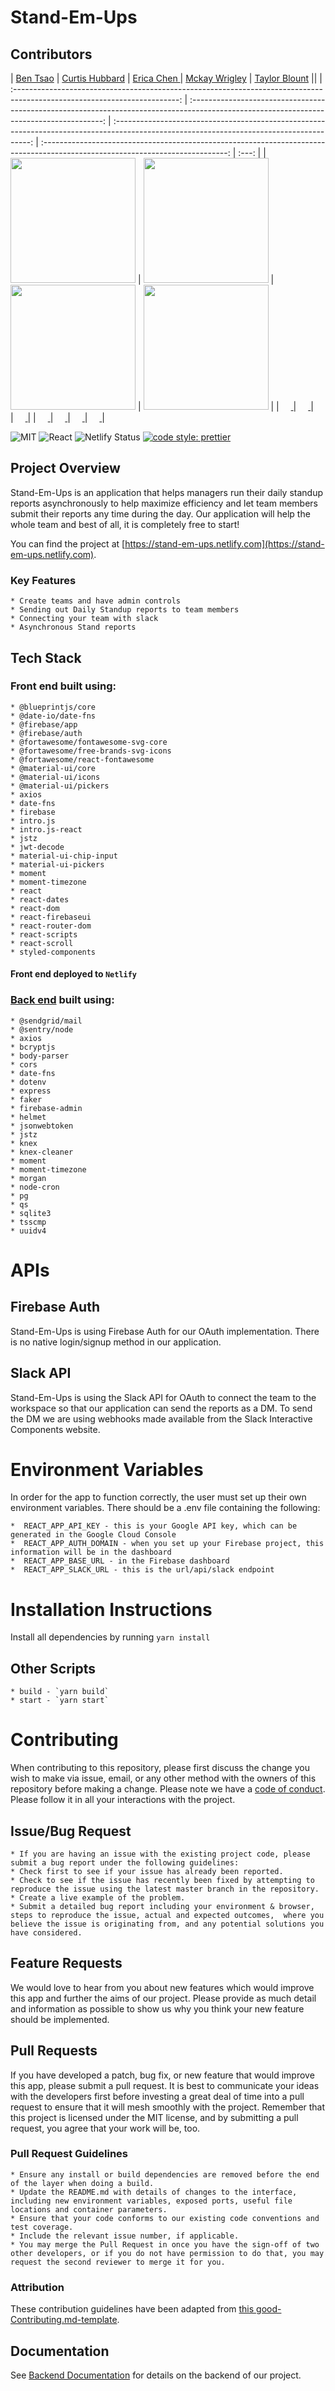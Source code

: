 # Stand-Em-Ups
## Contributors

|                                         [Ben Tsao](https://github.com/cbtsao47)                                         |                                              [Curtis Hubbard](https://github.com/chubbard022)                                               |                                           [Erica Chen ](https://github.com/erica-y-chen)                                            |                                       [Mckay Wrigley](https://github.com/mckaywrigley45)                                        |  [Taylor Blount](hhttps://github.com/thirdeyeclub)     ||
| :-----------------------------------------------------------------------------------------------------------------------: | :--------------------------------------------------------------------------------------------------------------------------------------: | :---------------------------------------------------------------------------------------------------------------------------------------: | :----------------------------------------------------------------------------------------------------------------------------: | :---: |
|  [<img src="https://avatars0.githubusercontent.com/u/46381469?s=400&v=4" width = "200" />](https://github.com/erin-koen)  |          [<img src="https://avatars3.githubusercontent.com/u/45574365?s=400&v=4" width = "200" />](https://github.com/AAsriyan)          |              [<img src="https://avatars0.githubusercontent.com/u/42783498?s=400&v=4" width = "200" />](https://github.com/)               |  [<img src="https://avatars3.githubusercontent.com/u/23500510?s=400&v=4" width = "200" />](https://github.com/mikaelacurrier)  |
|                  [<img src="https://github.com/favicon.ico" width="15"> ](https://github.com/erin-koen)                   |                          [<img src="https://github.com/favicon.ico" width="15"> ](https://github.com/AAsriyan)                           |                        [<img src="https://github.com/favicon.ico" width="15"> ](https://github.com/mikaelacurrier)                        |                   [<img src="https://github.com/favicon.ico" width="15"> ](https://github.com/shaunmcarmody)                   |
| [ <img src="https://static.licdn.com/sc/h/al2o9zrvru7aqj8e1x2rzsrca" width="15"> ](https://www.linkedin.com/in/erinkoen/) | [ <img src="https://static.licdn.com/sc/h/al2o9zrvru7aqj8e1x2rzsrca" width="15"> ](https://www.linkedin.com/in/arshak-asriyan-097012a0/) | [ <img src="https://static.licdn.com/sc/h/al2o9zrvru7aqj8e1x2rzsrca" width="15"> ](https://www.linkedin.com/in/mikaela-currier-473a2b179) | [ <img src="https://static.licdn.com/sc/h/al2o9zrvru7aqj8e1x2rzsrca" width="15"> ](https://www.linkedin.com/in/shaunmcarmody/) |

![MIT](https://img.shields.io/packagist/l/doctrine/orm.svg)
![React](https://img.shields.io/badge/react-v16.7.0--alpha.2-blue.svg)
![Netlify Status](https://api.netlify.com/api/v1/badges/b5c4db1c-b10d-42c3-b157-3746edd9e81d/deploy-status)
[![code style: prettier](https://img.shields.io/badge/code_style-prettier-ff69b4.svg?style=flat-square)](https://github.com/prettier/prettier)

## Project Overview
Stand-Em-Ups is an application that helps managers run their daily standup reports asynchronously to help maximize efficiency and let team members submit their reports any time during the day. Our application will help the whole team and best of all, it is completely free to start!

You can find the project at [https://stand-em-ups.netlify.com](https://stand-em-ups.netlify.com).
### Key Features
    * Create teams and have admin controls
    * Sending out Daily Standup reports to team members
    * Connecting your team with slack
    * Asynchronous Stand reports
## Tech Stack
### Front end built using:
    * @blueprintjs/core
    * @date-io/date-fns
    * @firebase/app
    * @firebase/auth
    * @fortawesome/fontawesome-svg-core
    * @fortawesome/free-brands-svg-icons
    * @fortawesome/react-fontawesome
    * @material-ui/core
    * @material-ui/icons
    * @material-ui/pickers
    * axios
    * date-fns
    * firebase
    * intro.js
    * intro.js-react
    * jstz
    * jwt-decode
    * material-ui-chip-input
    * material-ui-pickers
    * moment
    * moment-timezone
    * react
    * react-dates
    * react-dom
    * react-firebaseui
    * react-router-dom
    * react-scripts
    * react-scroll
    * styled-components

#### Front end deployed to `Netlify`
### [Back end](https://github.com/labs12-slack-standup/labs12-slack-standup-BE) built using:
    * @sendgrid/mail
    * @sentry/node
    * axios
    * bcryptjs
    * body-parser
    * cors
    * date-fns
    * dotenv
    * express
    * faker
    * firebase-admin
    * helmet
    * jsonwebtoken
    * jstz
    * knex
    * knex-cleaner
    * moment
    * moment-timezone
    * morgan
    * node-cron
    * pg
    * qs
    * sqlite3
    * tsscmp
    * uuidv4

# APIs
## Firebase Auth
Stand-Em-Ups is using Firebase Auth for our OAuth implementation. There is no native login/signup method in our application.
## Slack API
Stand-Em-Ups is using the Slack API for OAuth to connect the team to the workspace so that our application can send the reports as a DM. To send the DM we are using webhooks made available from the Slack Interactive Components website.

# Environment Variables
In order for the app to function correctly, the user must set up their own environment variables. There should be a .env file containing the following:

    *  REACT_APP_API_KEY - this is your Google API key, which can be generated in the Google Cloud Console
    *  REACT_APP_AUTH_DOMAIN - when you set up your Firebase project, this information will be in the dashboard
    *  REACT_APP_BASE_URL - in the Firebase dashboard
    *  REACT_APP_SLACK_URL - this is the url/api/slack endpoint
   
# Installation Instructions
Install all dependencies by running `yarn install`

## Other Scripts

    * build - `yarn build`
    * start - `yarn start`

# Contributing
When contributing to this repository, please first discuss the change you wish to make via issue, email, or any other method with the owners of this repository before making a change.
Please note we have a [code of conduct](./CODE_OF_CONDUCT.md). Please follow it in all your interactions with the project.
## Issue/Bug Request
    * If you are having an issue with the existing project code, please submit a bug report under the following guidelines:
    * Check first to see if your issue has already been reported.
    * Check to see if the issue has recently been fixed by attempting to reproduce the issue using the latest master branch in the repository.
    * Create a live example of the problem.
    * Submit a detailed bug report including your environment & browser, steps to reproduce the issue, actual and expected outcomes,  where you believe the issue is originating from, and any potential solutions you have considered.
## Feature Requests
We would love to hear from you about new features which would improve this app and further the aims of our project. Please provide as much detail and information as possible to show us why you think your new feature should be implemented.
## Pull Requests
If you have developed a patch, bug fix, or new feature that would improve this app, please submit a pull request. It is best to communicate your ideas with the developers first before investing a great deal of time into a pull request to ensure that it will mesh smoothly with the project.
Remember that this project is licensed under the MIT license, and by submitting a pull request, you agree that your work will be, too.
### Pull Request Guidelines
    * Ensure any install or build dependencies are removed before the end of the layer when doing a build.
    * Update the README.md with details of changes to the interface, including new environment variables, exposed ports, useful file locations and container parameters.
    * Ensure that your code conforms to our existing code conventions and test coverage.
    * Include the relevant issue number, if applicable.
    * You may merge the Pull Request in once you have the sign-off of two other developers, or if you do not have permission to do that, you may request the second reviewer to merge it for you.
### Attribution
These contribution guidelines have been adapted from [this good-Contributing.md-template](https://gist.github.com/PurpleBooth/b24679402957c63ec426).
## Documentation
See [Backend Documentation](https://github.com/labs12-slack-standup/labs12-slack-standup-BE) for details on the backend of our project.


